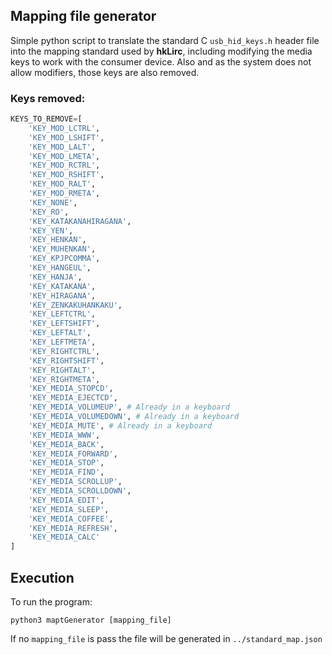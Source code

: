## Mapping file generator
Simple python script to translate the standard C `usb_hid_keys.h` header file into the mapping standard used by **hkLirc**, including modifying the media keys to work with the consumer device.
Also and as the system does not allow modifiers, those keys are also removed.

### Keys removed:
```python
KEYS_TO_REMOVE=[
    'KEY_MOD_LCTRL',
    'KEY_MOD_LSHIFT',
    'KEY_MOD_LALT',
    'KEY_MOD_LMETA',
    'KEY_MOD_RCTRL',
    'KEY_MOD_RSHIFT',
    'KEY_MOD_RALT',
    'KEY_MOD_RMETA',
    'KEY_NONE',
    'KEY_RO',
    'KEY_KATAKANAHIRAGANA',
    'KEY_YEN',
    'KEY_HENKAN',
    'KEY_MUHENKAN',
    'KEY_KPJPCOMMA',
    'KEY_HANGEUL',
    'KEY_HANJA',
    'KEY_KATAKANA',
    'KEY_HIRAGANA',
    'KEY_ZENKAKUHANKAKU',
    'KEY_LEFTCTRL',
    'KEY_LEFTSHIFT',
    'KEY_LEFTALT',
    'KEY_LEFTMETA',
    'KEY_RIGHTCTRL',
    'KEY_RIGHTSHIFT',
    'KEY_RIGHTALT',
    'KEY_RIGHTMETA',
    'KEY_MEDIA_STOPCD',
    'KEY_MEDIA_EJECTCD',
    'KEY_MEDIA_VOLUMEUP', # Already in a keyboard
    'KEY_MEDIA_VOLUMEDOWN', # Already in a keyboard
    'KEY_MEDIA_MUTE', # Already in a keyboard
    'KEY_MEDIA_WWW',
    'KEY_MEDIA_BACK',
    'KEY_MEDIA_FORWARD',
    'KEY_MEDIA_STOP',
    'KEY_MEDIA_FIND',
    'KEY_MEDIA_SCROLLUP',
    'KEY_MEDIA_SCROLLDOWN',
    'KEY_MEDIA_EDIT',
    'KEY_MEDIA_SLEEP',
    'KEY_MEDIA_COFFEE',
    'KEY_MEDIA_REFRESH',
    'KEY_MEDIA_CALC'
]
```

## Execution
To run the program:
```
python3 maptGenerator [mapping_file]
```
If no `mapping_file` is pass the file will be generated in `../standard_map.json` 
